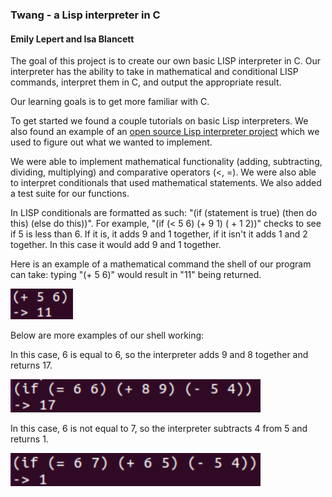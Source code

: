 ### Twang - a Lisp interpreter in C
#### Emily Lepert and Isa Blancett

The goal of this project is to create our own basic LISP interpreter in C. Our interpreter has the ability to take in mathematical and conditional LISP commands, interpret them in C, and output the appropriate result.

Our learning goals is to get more familiar with C.

To get started we found a couple tutorials on basic Lisp interpreters. We also found an example of an [open source Lisp interpreter project](https://github.com/rui314/minilisp) which we used to figure out what we wanted to implement.

We were able to implement mathematical functionality (adding, subtracting, dividing, multiplying) and comparative operators (<, =). We were also able to interpret conditionals that used mathematical statements. We also added a test suite for our functions.

In LISP conditionals are formatted as such: "(if (statement is true) (then do this) (else do this))". For example, "(if (< 5 6) (+ 9 1) ( + 1 2))" checks to see if 5 is less than 6. If it is, it adds 9 and 1 together, if it isn't it adds 1 and 2 together. In this case it would add 9 and 1 together.

Here is an example of a mathematical command the shell of our program can take: typing "(+ 5 6)" would result in "11" being returned.

<img width="100" src="https://raw.githubusercontent.com/iblancett/SoftSysTWANG/master/images/adding.png">

Below are more examples of our shell working:

In this case, 6 is equal to 6, so the interpreter adds 9 and 8 together and returns 17.

<img width="400" src="https://raw.githubusercontent.com/iblancett/SoftSysTWANG/master/images/trueIFeq.png">

In this case, 6 is not equal to 7, so the interpreter subtracts 4 from 5 and returns 1.

<img width="400" src="https://raw.githubusercontent.com/iblancett/SoftSysTWANG/master/images/falseIFeq.png">

